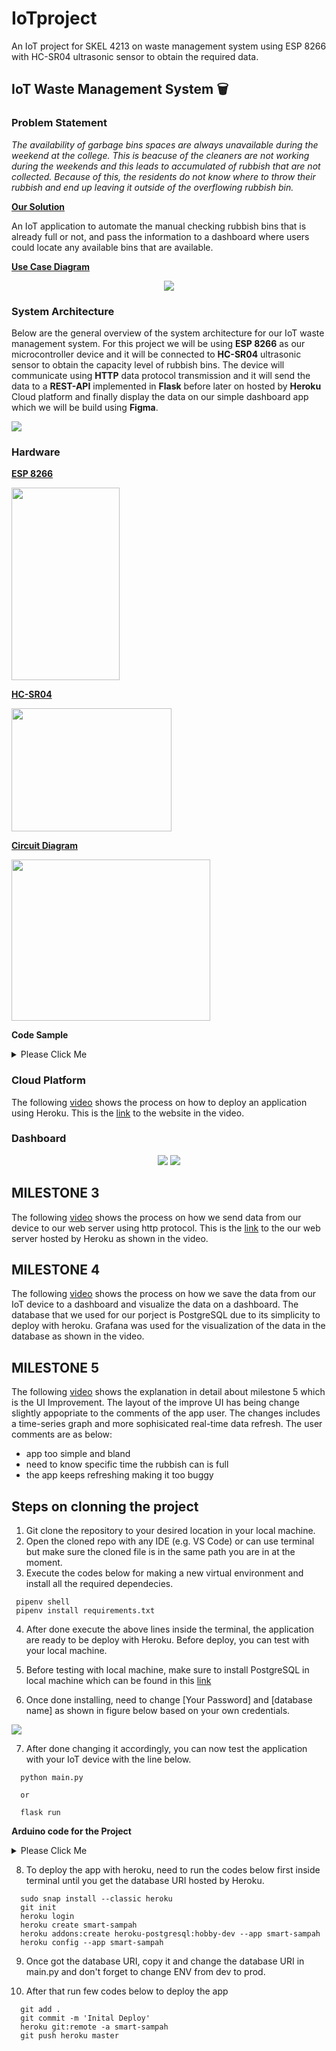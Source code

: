 # IoTproject
An IoT project for SKEL 4213 on waste management system using ESP 8266 with HC-SR04 ultrasonic sensor to obtain the required data.
## IoT Waste Management System 🗑️ 
### Problem Statement

*The availability of garbage bins spaces are always unavailable during the weekend at the college. This is beacuse of the cleaners are not working during the weekends and this leads to accumulated of rubbish that are not collected. Because of this, the residents do not know where to throw their rubbish and end up leaving it outside of the overflowing rubbish bin.* 

<strong><ins>Our Solution</ins></strong>

An IoT application to automate the manual checking rubbish bins that is already full or not, and pass the information to a dashboard where users could locate any available bins that are available.

<strong><ins>Use Case Diagram</ins></strong>

<p align="center">
<img src="Images/case_diagram.png">
</p>

### System Architecture

Below are the general overview of the system architecture for our IoT waste management system. For this project we will be using **ESP 8266** as our microcontroller device and it will be connected to **HC-SR04** ultrasonic sensor to obtain the capacity level of rubbish bins. The device will communicate using **HTTP** data protocol transmission and it will send the data to a **REST-API** implemented in **Flask** before later on hosted by **Heroku** Cloud platform and finally display the data on our simple dashboard app which we will be build using **Figma**. 

<img src="Images/system_arc.png">

### Hardware
<strong><ins>ESP 8266</ins></strong>

<img src="Images/esp8266.png" width="173" height="308">

<strong><ins>HC-SR04</ins></strong>

<img src="Images/hc_sr04.jpg" width="256" height="197">

<strong><ins>Circuit Diagram</ins></strong>

<img src="https://i0.wp.com/randomnerdtutorials.com/wp-content/uploads/2021/06/ESP8266-Ultrasonic-Sensor-Wiring-Fritzing-Diagram.png?w=738&quality=100&strip=all&ssl=1" width="318" height="258">

<strong>Code Sample</strong>

<details>
  <summary>Please Click Me</summary>

  ```
//define sound velocity in cm/uS
#define SOUND_VELOCITY 0.034


long duration;
float distanceCm;

const int trigPin = 12;
const int echoPin = 14;

void setup() {
  Serial.begin(115200); // Starts the serial communication
  pinMode(trigPin, OUTPUT); // Sets the trigPin as an Output
  pinMode(echoPin, INPUT); // Sets the echoPin as an Input
}

void loop() {
  // Clears the trigPin
  digitalWrite(trigPin, LOW);
  delayMicroseconds(2);
  // Sets the trigPin on HIGH state for 10 micro seconds
  digitalWrite(trigPin, HIGH);
  delayMicroseconds(10);
  digitalWrite(trigPin, LOW);
  
  // Reads the echoPin, returns the sound wave travel time in microseconds
  duration = pulseIn(echoPin, HIGH);
  
  // Calculate the distance
  distanceCm = (duration * SOUND_VELOCITY/2)-1;
  
  // Prints the distance on the Serial Monitor
  Serial.print("Distance (cm): ");
  Serial.println(distanceCm);

  delay(1000);
}
  ```
</details>


### Cloud Platform

The following [video](https://youtu.be/mI5fn9AS04o) shows the process on how to deploy an application using Heroku. This is the [link](https://iot-waste-v2.herokuapp.com/) to the website in the video.
 
### Dashboard

<p align="center">

<img src="Images/login page.png" >
<img src="Images/dash.png" >


</p>


## MILESTONE 3

The following [video](https://youtu.be/7Tu39UT9mWg) shows the process on how we send data from our device to our web server using http protocol. This is the [link](https://sampah-app.herokuapp.com/) to the our web server hosted by Heroku as shown in the video.

## MILESTONE 4

The following [video](https://youtu.be/742bh3Lgsps) shows the process on how we save the data from our IoT device to a dashboard and visualize the data on a dashboard. The database that we used for our porject is PostgreSQL due to its simplicity to deploy with  heroku. Grafana was used for the visualization of the data in the database as shown in the video. 

## MILESTONE 5

The following [video](https://youtu.be/rmHrgsxgMzo) shows the explanation in detail about milestone 5 which is the UI Improvement. The layout of the improve UI has being change slightly appopriate to the comments of the app user. The changes includes a time-series graph and more sophisicated real-time data refresh. The user comments are as below:

- app too simple and bland
- need to know specific time the rubbish can is full
- the app keeps refreshing making it too buggy

## Steps on clonning the project

1. Git clone the repository to your desired location in your local machine.
2. Open the cloned repo with any IDE (e.g. VS Code) or can use terminal but make sure the cloned file is in the same path you are in at the moment.
3. Execute the codes below for making a new virtual environment and install all the required dependecies. 

 ```
  pipenv shell
  pipenv install requirements.txt
```
4. After done execute the above lines inside the terminal, the application are ready to be deploy with Heroku. Before deploy, you can test with your local machine.
5. Before testing with local machine, make sure to install PostgreSQL in local machine which can be found in this [link](https://www.postgresqltutorial.com/install-postgresql-linux/)

6. Once done installing, need to change [Your Password] and [database name] as shown in figure below based on your own credentials. 
<img src="Images/edit1.png" >

7. After done changing it accordingly, you can now test the application with your IoT device with the line below.

```
  python main.py

  or

  flask run
```
<strong>Arduino code for the Project</strong>

<details>
  <summary>Please Click Me</summary>

  ```
#include <ESP8266WiFi.h>
#include <ESP8266HTTPClient.h>
#include <string>

const int trigPin = 14;
const int echoPin = 12;
uint8 capLevel;
int tank_h =50;

//define sound velocity in cm/uS
#define SOUND_VELOCITY 0.034


long duration;
float distanceCm;

const char* ssid = "wifi name";
const char* password = "wifi password";
 
void setup_wifi() {
  WiFi.begin(ssid, password);
  while (WiFi.status() != WL_CONNECTED)
  {
    delay(1000);
    Serial.println("Connecting...");
  }
 
  Serial.println("Connected successfully.");
}

void setup() {
  Serial.begin(115200); // Starts the serial communication
  pinMode(trigPin, OUTPUT); // Sets the trigPin as an Output
  pinMode(echoPin, INPUT); // Sets the echoPin as an Input
  setup_wifi();
}

void loop() {
  // Clears the trigPin
  digitalWrite(trigPin, LOW);
  delayMicroseconds(2);
  // Sets the trigPin on HIGH state for 10 micro seconds
  digitalWrite(trigPin, HIGH);
  delayMicroseconds(10);
  digitalWrite(trigPin, LOW);
  
  // Reads the echoPin, returns the sound wave travel time in microseconds
  duration = pulseIn(echoPin, HIGH);
  
  // Calculate the distance
  distanceCm = duration * SOUND_VELOCITY/2;
  capLevel = 100 - round((distanceCm/tank_h)*100);

  
  // Prints the distance on the Serial Monitor
  Serial.print("Capacity: ");
  Serial.print(capLevel);
  Serial.println("%");

  if (WiFi.status() != WL_CONNECTED) {
    setup_wifi();
  } else {
    //WiFiClient client;
    HTTPClient http;
 
    http.begin("http://smart-sampah.herokuapp.com/log_Data"); ///change accordingly either heroku or localhost
    http.addHeader("Content-Type", "application/x-www-form-urlencoded");
    String requestData = "capacity=" + String(capLevel) + "&count=" + String(true);
    int httpCode = http.POST(requestData); //Send the request
    String payload = http.getString(); //Get the response payload
    Serial.println(httpCode); //Print HTTP return code
    http.end(); //Close connection
  }
  
  delay(10000);
}
  ```
</details>

8. To deploy the app with heroku, need to run the codes below first inside terminal until you get the database URI hosted by Heroku.

```
  sudo snap install --classic heroku
  git init
  heroku login
  heroku create smart-sampah
  heroku addons:create heroku-postgresql:hobby-dev --app smart-sampah
  heroku config --app smart-sampah
```
9. Once got the database URI, copy it and change the database URI in main.py and don't forget to change ENV from dev to prod. 

10. After that run few codes below to deploy the app
```
  git add .
  git commit -m 'Inital Deploy'
  heroku git:remote -a smart-sampah
  git push heroku master
```
